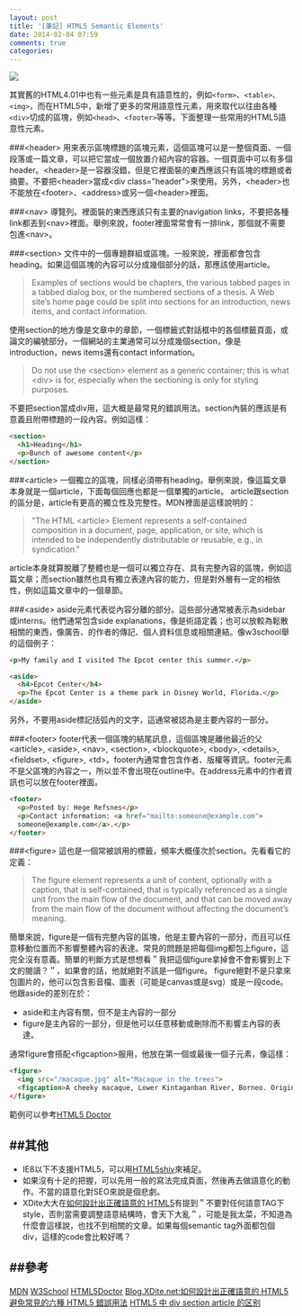 ```yaml
---
layout: post
title: '[筆記] HTML5 Semantic Elements'
date: 2014-02-04 07:59
comments: true
categories: 
---
```

<img src="http://html5doctor.com/downloads/h5d-sectioning-flowchart.png"/>

其實舊的HTML4.01中也有一些元素是具有語意性的，例如`<form>`、`<table>`、`<img>`，而在HTML5中，新增了更多的常用語意性元素，用來取代以往由各種`<div>`切成的區塊，例如`<head>`、`<footer>`等等。下面整理一些常用的HTML5語意性元素。

###\<header>
用來表示區塊標題的區塊元素，這個區塊可以是一整個頁面、一個段落或一篇文章，可以把它當成一個放置介紹內容的容器。一個頁面中可以有多個header。\<header>是一容器沒錯，但是它裡面裝的東西應該只有區塊的標題或者摘要。不要把\<header>當成\<div class="header">來使用。另外，\<header>也不能放在\<footer>、\<address>或另一個\<header>裡面。

###\<nav>
導覽列。裡面裝的東西應該只有主要的navigation links，不要把各種link都丟到\<nav>裡面。舉例來說，footer裡面常常會有一排link，那個就不需要包進\<nav>。

###\<section>
文件中的一個專題群組或區塊。一般來說，裡面都會包含heading。如果這個區塊的內容可以分成幾個部分的話，那應該使用article。
> Examples of sections would be chapters, the various tabbed pages in a tabbed dialog box, or the numbered sections of a thesis. A Web site’s home page could be split into sections for an introduction, news items, and contact information.

使用section的地方像是文章中的章節，一個標籤式對話框中的各個標籤頁面，或論文的編號部分。一個網站的主業通常可以分成幾個section，像是introduction，news items還有contact information。
> Do not use the \<section> element as a generic container; this is what \<div> is for, especially when the sectioning is only for styling purposes.

不要把section當成div用，這大概是最常見的錯誤用法。section內裝的應該是有意義且附帶標題的一段內容。例如這樣：
```html
<section>
  <h1>Heading</h1>
  <p>Bunch of awesome content</p>
</section>
```

<!--more-->


###\<article>
一個獨立的區塊，同樣必須帶有heading。舉例來說，像這篇文章本身就是一個article，下面每個回應也都是一個單獨的article。
article跟section的區分是，article有更高的獨立性及完整性。MDN裡面是這樣說明的：
> "The HTML \<article> Element represents a self-contained composition in a document, page, application, or site, which is intended to be independently distributable or reusable, e.g., in syndication."

article本身就算脫離了整體也是一個可以獨立存在、具有完整內容的區塊，例如這篇文章；而section雖然也具有獨立表達內容的能力，但是對外層有一定的相依性，例如這篇文章中的一個章節。

###\<aside>
aside元素代表從內容分離的部分。這些部分通常被表示為sidebar或interns。他們通常包含side explanations，像是術語定義；也可以放較為鬆散相關的東西，像廣告、的作者的傳記、個人資料信息或相關連結。像w3school舉的這個例子：
```html
<p>My family and I visited The Epcot center this summer.</p>

<aside>
  <h4>Epcot Center</h4>
  <p>The Epcot Center is a theme park in Disney World, Florida.</p>
</aside>
```
另外，不要用aside標記括弧內的文字，這通常被認為是主要內容的一部分。

###\<footer>
footer代表一個區塊的結尾訊息，這個區塊是離他最近的父 \<article>, \<aside>, \<nav>, \<section>, \<blockquote>, \<body>, \<details>, \<fieldset>, \<figure>, \<td>。footer內通常會包含作者、版權等資訊。footer元素不是父區塊的內容之一，所以並不會出現在outline中。在address元素中的作者資訊也可以放在footer裡面。
```html
<footer>
  <p>Posted by: Hege Refsnes</p>
  <p>Contact information: <a href="mailto:someone@example.com">
  someone@example.com</a>.</p>
</footer>
```

###\<figure>
這也是一個常被誤用的標籤，頻率大概僅次於section。先看看它的定義：
> The figure element represents a unit of content, optionally with a caption, that is self-contained, that is typically referenced as a single unit from the main flow of the document, and that can be moved away from the main flow of the document without affecting the document’s meaning.

簡單來說，figure是一個有完整內容的區塊，他是主要內容的一部分，而且可以任意移動位置而不影響整體內容的表達。常見的問題是把每個img都包上figure，這完全沒有意義。簡單的判斷方式是想想看＂我把這個figure拿掉會不會影響到上下文的閱讀？＂，如果會的話，他就絕對不該是一個figure。
figure絕對不是只拿來包圖片的，他可以包含影音檔、圖表（可能是canvas或是svg）或是一段code。他跟aside的差別在於：

* aside和主內容有關，但不是主內容的一部分
* figure是主內容的一部分，但是他可以任意移動或刪除而不影響主內容的表達。

通常figure會搭配\<figcaption>服用，他放在第一個或最後一個子元素，像這樣：
```html
<figure>
  <img src="/macaque.jpg" alt="Macaque in the trees">
  <figcaption>A cheeky macaque, Lower Kintaganban River, Borneo. Original by <a href="http://www.flickr.com/photos/rclark/">Richard Clark</a></figcaption>
</figure>
```
範例可以參考[HTML5 Doctor](http://html5doctor.com/the-figure-figcaption-elements/)

##其他
---
* IE8以下不支援HTML5，可以用[HTML5shiv](https://code.google.com/p/html5shiv/)來補足。
* 如果沒有十足的把握，可以先用一般的寫法完成頁面，然後再去做語意化的動作。不當的語意化對SEO來說是個悲劇。
* XDite大大在[如何設計出正確語意的 HTML5](http://wp.xdite.net/?p=3071)有提到＂不要對任何語意TAG下style，否則當需要調整語意結構時，會天下大亂＂，可能是我太菜，不知道為什麼會這樣說，也找不到相關的文章。如果每個semantic tag外面都包個div，這樣的code會比較好嗎？

##參考
---
[MDN](https://developer.mozilla.org/en-US/docs/Web/HTML/Element)
[W3School](http://www.w3schools.com/html/html5_semantic_elements.asp)
[HTML5Doctor](http://html5doctor.com/)
[Blog.XDite.net:如何設計出正確語意的 HTML5](http://wp.xdite.net/?p=3071)
[避免常見的六種 HTML5 錯誤用法](http://waterlily-lsl.com/modules/article/view.article.php/c1/258)
[HTML5 中 div section article 的区别](http://www.qianduan.net/html5-differences-in-the-div-section-article.html)